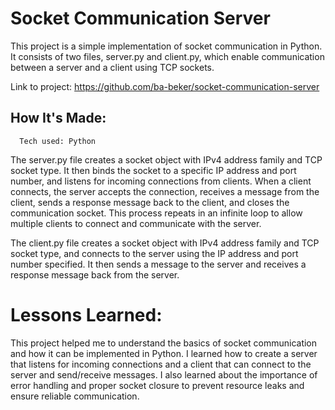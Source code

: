 # Socket Communication Server
This project is a simple implementation of socket communication in Python. It consists of two files, server.py and client.py, which enable communication between a server and a client using TCP sockets.

Link to project: https://github.com/ba-beker/socket-communication-server

## How It's Made:
      Tech used: Python
      
The server.py file creates a socket object with IPv4 address family and TCP socket type. It then binds the socket to a specific IP address and port number, and listens for incoming connections from clients. When a client connects, the server accepts the connection, receives a message from the client, sends a response message back to the client, and closes the communication socket. This process repeats in an infinite loop to allow multiple clients to connect and communicate with the server.

The client.py file creates a socket object with IPv4 address family and TCP socket type, and connects to the server using the IP address and port number specified. It then sends a message to the server and receives a response message back from the server.

# Lessons Learned:

This project helped me to understand the basics of socket communication and how it can be implemented in Python. I learned how to create a server that listens for incoming connections and a client that can connect to the server and send/receive messages. I also learned about the importance of error handling and proper socket closure to prevent resource leaks and ensure reliable communication.
